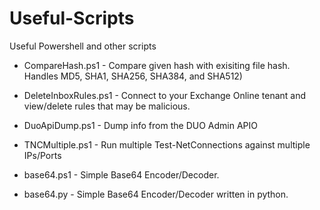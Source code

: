 # Useful-Scripts
 Useful Powershell and other scripts

* CompareHash.ps1 -
Compare given hash with exisiting file hash. Handles MD5, SHA1, SHA256, SHA384, and SHA512)

* DeleteInboxRules.ps1 - 
Connect to your Exchange Online tenant and view/delete rules that may be malicious.

* DuoApiDump.ps1 - 
Dump info from the DUO Admin APIO

* TNCMultiple.ps1 - 
Run multiple Test-NetConnections against multiple IPs/Ports

* base64.ps1 - 
Simple Base64 Encoder/Decoder.

* base64.py -
Simple Base64 Encoder/Decoder written in python.
